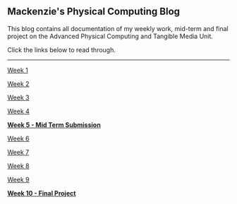 ## Mackenzie's Physical Computing Blog

This blog contains all documentation of my weekly work, mid-term and final project on the Advanced Physical Computing and Tangible Media Unit.

Click the links below to read through. 

---

[Week 1](week1.md)

[Week 2](week2.md)

[Week 3](week3.md)

[Week 4](week4.md)

**[Week 5 - Mid Term Submission](week5-midterm.md)**

[Week 6](week6.md)

[Week 7](week7.md)

[Week 8](week8.md)

[Week 9](week9.md)

**[Week 10 - Final Project](week10-final-project.md)**




